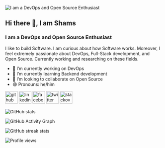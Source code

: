 ![I am a DevOps and Open Source Enthusiast](https://pbs.twimg.com/profile_banners/1355405438578094081/1645549218/1080x360)
## Hi there 👋, I am Shams 
### I am a DevOps and Open Source Enthusiast


I like to build Software. I am curious about how Software works. Moreover, I feel extremely passionate about DevOps, Full-Stack development, and Open Source. Currently working and researching on these fields.

- 🔭 I’m currently working on DevOps 
- 🌱 I’m currently learning Backend development 
- 👯 I’m looking to collaborate on Open Source 
- 😄 Pronouns: he/him 


[<img src='https://cdn.jsdelivr.net/npm/simple-icons@3.0.1/icons/github.svg' alt='github' height='40'>](https://github.com/ShamsShovon08)  [<img src='https://cdn.jsdelivr.net/npm/simple-icons@3.0.1/icons/linkedin.svg' alt='linkedin' height='40'>](https://www.linkedin.com/in/shamsshovon08/)  [<img src='https://cdn.jsdelivr.net/npm/simple-icons@3.0.1/icons/facebook.svg' alt='facebook' height='40'>](https://www.facebook.com/shams.shovon08)  [<img src='https://cdn.jsdelivr.net/npm/simple-icons@3.0.1/icons/twitter.svg' alt='twitter' height='40'>](https://twitter.com/shams_shovon08)  [<img src='https://cdn.jsdelivr.net/npm/simple-icons@3.0.1/icons/stackoverflow.svg' alt='stackoverflow' height='40'>](https://stackoverflow.com/users/shams-shahariar)  

![GitHub stats](https://github-readme-stats.vercel.app/api?username=ShamsShovon08&show_icons=true&count_private=true)  

![GitHub Activity Graph](https://activity-graph.herokuapp.com/graph?username=ShamsShovon08)  

![GitHub streak stats](https://github-readme-streak-stats.herokuapp.com/?user=ShamsShovon08)  

![Profile views](https://gpvc.arturio.dev/ShamsShovon08)  
